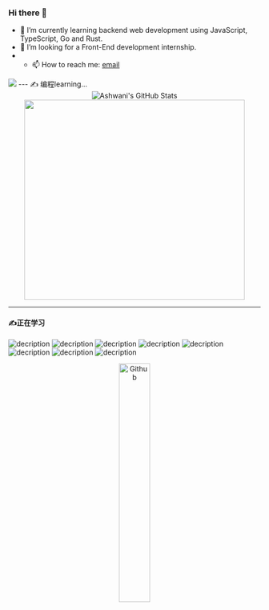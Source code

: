 ### Hi there 👋
- 🔭 I’m currently learning backend web development using JavaScript, TypeScript, Go and Rust.
- 🌱 I’m looking for a Front-End development internship.
- - 📫 How to reach me: [email](mailto:Dominic_Duan@163.com)
<!--
**Chanyon/Chanyon** is a ✨ _special_ ✨ repository because its `README.md` (this file) appears on your GitHub profile.

Here are some ideas to get you started:
- 👯 I’m looking to collaborate on ...
- 🤔 I’m looking for help with ...
- 💬 Ask me about ...
- 📫 How to reach me: ...
- 😄 Pronouns: ...
- ⚡ Fun fact: ...
-->
<!-- ![Profile views](https://gpvc.arturio.dev/Chanyon)  -->
<img src="https://img.shields.io/github/followers/Chanyon?label=Follow" style=" float:left, margin-right:10px" />
---
<!-- https://img.shields.io/github/stars/{Chanyon}/{repo-name}.svg -->
<!-- https://img.shields.io/github/issues-pr-closed/{Chanyon}/{repo-name}.svg -->
✍️ 编程learning...

<!--[![Top Langs](https://github-readme-stats.vercel.app/api/top-langs/?username=Chanyon)](https://github.com/Chanyon/github-readme-stats) -->
<!-- ![Christmas's GitHub stats](https://github-readme-stats.vercel.app/api?username=Chanyon&show_icons=true&theme=radical) theme:blue-green | tokyonight | radical -->
<!-- [![Top Langs](https://github-readme-stats.vercel.app/api/top-langs/?username=Chanyon&layout=compact)](https://github.com/Chanyon/github-readme-stats) -->

 <div align="center">
<!--   <a href="https://github.com/Chanyon">Chanyon</a> -->
<!--   <img height="180em" src="https://github-readme-stats.vercel.app/api?username=Chanyon&show_icons=true&theme=dracula&include_all_commits=true&count_private=true"/>
  <img height="180em" src="https://github-readme-stats.vercel.app/api/top-langs/?username=Chanyon&layout=compact&langs_count=7&theme=dracula"/> -->
<img src="https://github-readme-stats.vercel.app/api?username=Chanyon&&show_icons=true&theme=radical&line_height=27&v=5" alt="Ashwani's GitHub Stats" />
</div>

<div align="center">
<!--   <h3 align="center">Connect with me<img align="center" src="https://github.com/rajput2107/rajput2107/blob/master/Assets/Handshake.gif" height="33px" /></h3>  -->
<img height="400px" width="440px" src="https://github-readme-stats.vercel.app/api/top-langs/?username=Chanyon&layout=compact&langs_count=7&theme=dracula"/>
<!-- <img src="https://github-readme-stats.vercel.app/api/top-langs/?username=Chanyon&theme=radical&hide=glsl,python" width="440px"/> -->
</div>


<!-- <a href="https://github.com/Chanyon">
<img src="https://github-readme-stats.vercel.app/api/top-langs/?username=Chanyon&theme=radical&hide=glsl,python" />
</a> -->
<!-- <img src="https://github-readme-stats.vercel.app/api?username=Chanyon&&show_icons=true&theme=radical&line_height=27&v=5" alt="Ashwani's GitHub Stats" /> -->
<!-- ![Visitor Count](https://profile-counter.glitch.me/Chanyon/count.svg) -->
<!-- ![decription](https://img.shields.io/badge/lang-Rust-red) -->

---
#### ✍️正在学习
![decription](https://img.shields.io/badge/Rust-000000?style=for-the-badge&logo=rust&logoColor=white)
![decription](https://img.shields.io/badge/JavaScript-F7DF1E?style=for-the-badge&logo=javascript&logoColor=black)
![decription](https://img.shields.io/badge/HTML-239120?style=for-the-badge&logo=html5&logoColor=white)
![decription](https://img.shields.io/badge/CSS-239120?&style=for-the-badge&logo=css3&logoColor=white)
![decription](https://img.shields.io/badge/TypeScript-007ACC?style=for-the-badge&logo=typescript&logoColor=white)
![decription](https://img.shields.io/badge/Vue.js-35495E?style=for-the-badge&logo=vue.js&logoColor=4FC08D)
![decription](https://img.shields.io/badge/React-20232A?style=for-the-badge&logo=react&logoColor=61DAFB)
![decription](https://img.shields.io/badge/Zig-239120?&style=for-the-badge&logo=zig&logoColor=white)
 
<!-- <img src = "https://img.shields.io/badge/-HTML5-E34F26?style=flat&logo=html5&logoColor=white"> 
<img src = "https://img.shields.io/badge/-CSS3-1572B6?style=flat&logo=css3&logoColor=white">
<img src="https://img.shields.io/badge/-JavaScript-eed718?style=flat&logo=javascript&logoColor=ffffff">
<img src="https://img.shields.io/badge/-React-000000?style=flat&logo=react&logoColor=00c8ff">
<img src="https://img.shields.io/badge/-Express.js-787878?style=flat">
<img src="https://img.shields.io/badge/-Node.js-3C873A?style=flat&logo=Node.js&logoColor=white"> -->

<!-- 看情况使用 -->
<!-- https://img.shields.io/github/forks/{username}/{repo-name}.svg -->
<!-- https://img.shields.io/github/stars/{username}/{repo-name}.svg -->
<!-- https://img.shields.io/github/issues-pr-closed/{username}/{repo-name}.svg -->

<div align="center">
<img width="35%" align="center" alt="Github" src="https://user-images.githubusercontent.com/48678280/88862734-4903af80-d201-11ea-968b-9c939d88a37c.gif" />
</div>

